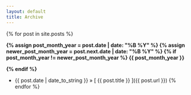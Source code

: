 ```yaml
---
layout: default
title: Archive
---
```



{% for post in site.posts %}
<div><strong>
  {% assign post_month_year = post.date | date: "%B %Y" %}
  {% assign newer_post_month_year = post.next.date | date: "%B %Y" %}
  {% if post_month_year != newer_post_month_year %}
    {{ post_month_year }}      
    
  {% endif %}
</strong></div>
  * {{ post.date | date_to_string }} &raquo; [ {{ post.title }} ]({{ post.url }})
{% endfor %}
